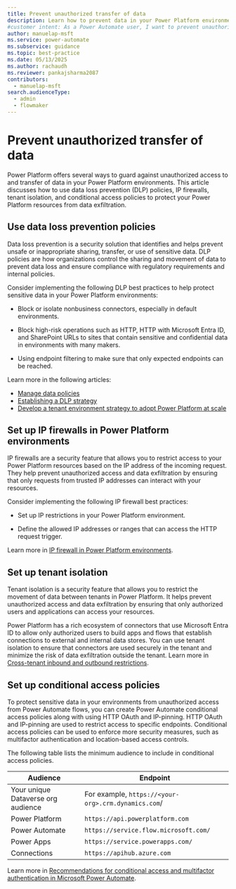 ```yaml
---
title: Prevent unauthorized transfer of data
description: Learn how to prevent data in your Power Platform environments from being transferred to an external system without authorization.
#customer intent: As a Power Automate user, I want to prevent unauthorized access to data so that I can ensure the security of my Power Platform resources.
author: manuelap-msft
ms.service: power-automate
ms.subservice: guidance
ms.topic: best-practice
ms.date: 05/13/2025
ms.author: rachaudh
ms.reviewer: pankajsharma2087
contributors:
  - manuelap-msft
search.audienceType:
  - admin
  - flowmaker
---
```


# Prevent unauthorized transfer of data

Power Platform offers several ways to guard against unauthorized access to and transfer of data in your Power Platform environments. This article discusses how to use data loss prevention (DLP) policies, IP firewalls, tenant isolation, and conditional access policies to protect your Power Platform resources from data exfiltration.

## Use data loss prevention policies

Data loss prevention is a security solution that identifies and helps prevent unsafe or inappropriate sharing, transfer, or use of sensitive data. DLP policies are how organizations control the sharing and movement of data to prevent data loss and ensure compliance with regulatory requirements and internal policies.

Consider implementing the following DLP best practices to help protect sensitive data in your Power Platform environments:

- Block or isolate nonbusiness connectors, especially in default environments.

- Block high-risk operations such as HTTP, HTTP with Microsoft Entra ID, and SharePoint URLs to sites that contain sensitive and confidential data in environments with many makers.

- Using endpoint filtering to make sure that only expected endpoints can be reached.

Learn more in the following articles:

- [Manage data policies](/power-platform/admin/prevent-data-loss)
- [Establishing a DLP strategy](/power-platform/guidance/adoption/dlp-strategy)
- [Develop a tenant environment strategy to adopt Power Platform at scale](/power-platform/guidance/white-papers/environment-strategy)

## Set up IP firewalls in Power Platform environments

IP firewalls are a security feature that allows you to restrict access to your Power Platform resources based on the IP address of the incoming request. They help prevent unauthorized access and data exfiltration by ensuring that only requests from trusted IP addresses can interact with your resources.

Consider implementing the following IP firewall best practices:

- Set up IP restrictions in your Power Platform environment.

- Define the allowed IP addresses or ranges that can access the HTTP request trigger.

Learn more in [IP firewall in Power Platform environments](/power-platform/admin/ip-firewall).

## Set up tenant isolation

Tenant isolation is a security feature that allows you to restrict the movement of data between tenants in Power Platform. It helps prevent unauthorized access and data exfiltration by ensuring that only authorized users and applications can access your resources.

Power Platform has a rich ecosystem of connectors that use Microsoft Entra ID to allow only authorized users to build apps and flows that establish connections to external and internal data stores. You can use tenant isolation to ensure that connectors are used securely in the tenant and minimize the risk of data exfiltration outside the tenant. Learn more in [Cross-tenant inbound and outbound restrictions](/power-platform/admin/cross-tenant-restrictions).

## Set up conditional access policies

To protect sensitive data in your environments from unauthorized access from Power Automate flows, you can create Power Automate conditional access policies along with using HTTP OAuth and IP-pinning. HTTP OAuth and IP-pinning are used to restrict access to specific endpoints. Conditional access policies can be used to enforce more security measures, such as multifactor authentication and location-based access controls.

The following table lists the minimum audience to include in conditional access policies.

| Audience | Endpoint |
| --- | --- |
| Your unique Dataverse org audience | For example, `https://<your-org>.crm.dynamics.com`/ |
| Power Platform | `https://api.powerplatform.com` |
| Power Automate | `https://service.flow.microsoft.com/` |
| Power Apps | `https://service.powerapps.com/` |
| Connections | `https://apihub.azure.com` |

Learn more in [Recommendations for conditional access and multifactor authentication in Microsoft Power Automate](/troubleshoot/power-platform/power-automate/administration/conditional-access-and-multi-factor-authentication-in-flow).
